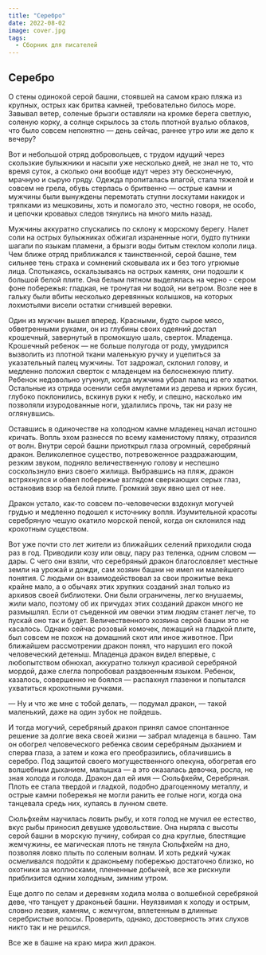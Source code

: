 ```yaml
---
title: "Серебро"
date: 2022-08-02
image: cover.jpg
tags:
  - Сборник для писателей
---
```


## Серебро

О стены одинокой серой башни, стоявшей на самом краю пляжа из крупных, острых как бритва камней, требовательно билось море. Завывал ветер, соленые брызги оставляли на кромке берега светлую, соленую корку, а солнце скрылось за столь плотной вуалью облаков, что было совсем непонятно — день сейчас, раннее утро или же дело к вечеру?

Вот и небольшой отряд добровольцев, с трудом идущий через скользкие булыжники и насыпи уже несколько дней, не знал не то, что время суток, а сколько они вообще идут через эту бесконечную, мрачную и сырую гряду. Одежда пропиталась влагой, стала тяжелой и совсем не грела, обувь стерлась о бритвенно — острые камни и мужчины были вынуждены перемотать ступни лоскутами накидок и тряпками из мешковины, хоть и помогало это, честно говоря, не особо, и цепочки кровавых следов тянулись на много миль назад.

Мужчины аккуратно спускались по склону к морскому берегу. Налет соли на острых булыжниках обжигал израненные ноги, будто путники шагали по языкам пламени, а брызги воды битым стеклом кололи лица. Чем ближе отряд приближался к таинственной, серой башне, тем сильнее тень страха и сомнений сковывала их и без того угрюмые лица. Спотыкаясь, оскальзываясь на острых камнях, они подошли к большой белой плите. Она белым пятном выделялась на черно - сером фоне побережья: гладкая, не тронутая ни водой, ни ветром. Возле нее в гальку были вбиты несколько деревянных колышков, на которых лохмотьями висели остатки сгнившей веревки.

Один из мужчин вышел вперед. Красными, будто сырое мясо, обветренными руками, он из глубины своих одеяний достал крошечный, завернутый в промокшую шаль, сверток. Младенца. Крошечный ребенок — не больше полугода от роду, умудрился вызволить из плотной ткани маленькую ручку и уцепиться за указательный палец мужчины. Тот задрожал, склонил голову, и медленно положил сверток с младенцем на белоснежную плиту. Ребенок недовольно угукнул, когда мужчина убрал палец из его хватки. Остальные из отряда осенили себя амулетами из дерева и ярких бусин, глубоко поклонились, вскинув руки к небу, и спешно, насколько им позволяли изуродованные ноги, удалились прочь, так ни разу не оглянувшись.

Оставшись в одиночестве на холодном камне младенец начал истошно кричать. Вопль эхом разнесся по всему каменистому пляжу, отразился от волн. Внутри серой башни приоткрыл глаза огромный, серебряный дракон. Великолепное существо, потревоженное раздражающим, резким звуком, подняло величественную голову и неспешно соскользнуло вниз своего жилища. Выбравшись на пляж, дракон встряхнулся и обвел побережье взглядом сверкающих серых глаз, остановив взор на белой плите. Громкий звук явно шел от нее.

Дракон устало, как-то совсем по-человечески вздохнул могучей грудью и медленно подошел к источнику вопля. Изумительной красоты серебряную чешую окатило морской пеной, когда он склонился над крохотным существом.

Вот уже почти сто лет жители из ближайших селений приходили сюда раз в год. Приводили козу или овцу, пару раз теленка, одним словом — дары. С чего они взяли, что серебряный дракон благословляет местные земли на урожай и дожди, сам хозяин башни не имел ни малейшего понятия. С людьми он взаимодействовал за свои прожитые века крайне мало, а о обычаях этих хрупких созданий знал только из архивов своей библиотеки. Они были ограничены, легко внушаемы, жили мало, поэтому об их причудах этих созданий дракон много не размышлял. Если от съеденной им овечки этим людям станет легче, то пускай оно так и будет. Величественного хозяина серой башни это не касалось. Однако сейчас розовый комочек, лежащий на гладкой плите, был совсем не похож на домашний скот или иное животное. При ближайшем рассмотрении дракон понял, что нарушил его покой человеческий детеныш. Младенца дракон видел впервые, с любопытством обнюхал, аккуратно толкнул красивой серебряной мордой, даже слегла попробовал раздвоенным языком. Ребенок, казалось, совершенно не боялся — распахнул глазенки и попытался ухватиться крохотными ручками.

— Ну и что же мне с тобой делать, — подумал дракон, — такой маленький, даже на один зубок не пойдешь.

И тогда могучий, серебряный дракон принял самое спонтанное решение за долгие века своей жизни — забрал младенца в башню. Там он обогрел человеческого ребенка своим серебряным дыханием и сперва глаза, а затем и кожа его преобразились, облачившись в серебро. Под защитой своего могущественного опекуна, обогретая его волшебным дыханием, малышка — а это оказалась девочка, росла, не зная холода и голода. Дракон дал ей имя — Сюльфхейм, Серебряная. Плоть ее стала твердой и гладкой, подобно драгоценному металлу, и острые камни побережья не могли ранить ее голые ноги, когда она танцевала средь них, купаясь в лунном свете.

Сюльфхейм научилась ловить рыбу, и хотя голод не мучил ее естество, вкус рыбы приносил девушке удовольствие. Она ныряла с высоты серой башни в морскую пучину, собирая со дна круглые, блестящие жемчужины, ее магическая плоть не тянула Сюльфхейм на дно, позволяя ловко плыть по соленым волнам. И хоть редкий чужак осмеливался подойти к драконьему побережью достаточно близко, но охотники за моллюсками, плененные добычей, все же рискнули приблизится одним холодным, зимним утром.

Еще долго по селам и деревням ходила молва о волшебной серебряной деве, что танцует у драконьей башни. Неуязвимая к холоду и острым, словно лезвия, камням, с жемчугом, вплетенным в длинные серебристые волосы. Проверить, однако, достоверность этих слухов никто так и не решился.

Все же в башне на краю мира жил дракон.

